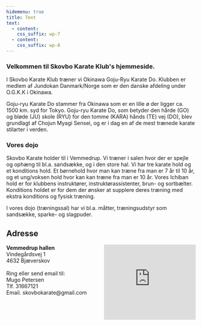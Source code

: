 ```yaml
---
hidemenu: true
title: Text
text:
  - content: 
    css_suffix: wp-7
  - content: 
    css_suffix: wp-8
---
```

### Velkommen til Skovbo Karate Klub's hjemmeside.

I Skovbo Karate Klub træner vi Okinawa Goju-Ryu Karate Do. Klubben er medlem af Jundokan Danmark/Norge som er den danske afdeling under O.G.K.K i Okinawa.

Goju-ryu Karate Do stammer fra Okinawa som er en lille ø der ligger ca. 1500 km. syd for Tokyo. Goju-ryu Karate Do, som betyder den hårde (GO) og bløde (JU) skole (RYU) for den tomme (KARA) hånds (TE) vej (DO), blev grundlagt af Chojun Myagi Sensei, og er i dag en af de mest trænede karate stilarter i verden.


### Vores dojo

Skovbo Karate holder til i Vemmedrup. Vi træner i salen hvor der er spejle og ophæng til bl.a. sandsække, og i den store hal. Vi har tre karate hold og et konditions hold. Et børnehold hvor man kan træne fra man er 7 år til 10 år, og et ung/voksen hold hvor kan kan træne fra man er 10 år. Vores Ichiban hold er for klubbens instruktører, instruktørassistenter, brun- og sortbælter. Konditions holdet er for dem der ønsker at supplere deres træning med ekstra konditions og fysisk træning. 

I vores dojo (træningssal) har vi bl.a. måtter, træningsudstyr som sandsække, sparke- og slagpuder. 

## Adresse
<div style="display:flex;flex-direction:row">
<div style="flex: 1 0 260px">
<strong>Vemmedrup hallen</strong><br>
Vindegårdsvej 1<br>
4632 Bjæverskov<br>
<br>
Ring eller send email til:<br>
Mugo Petersen<br>
Tlf. 31667121<br>
Email. skovbokarate@gmail.com


</div>
<div style="flex: 1 1 auto;position: relative;width: 80%;height:200px">
<iframe src="https://www.google.com/maps/embed?pb=!1m18!1m12!1m3!1d2262.092215119687!2d12.0544291!3d55.46105910000001!2m3!1f0!2f0!3f0!3m2!1i1024!2i768!4f13.1!3m3!1m2!1s0x4652f259089ed95b%3A0x6dcf7cba727dc141!2sSkovbo+Karate+Klub!5e0!3m2!1sda!2sus!4v1501323649818" frameborder="0" style="border:0;  position: absolute;  top:0;  left: 0;  width: 100%; height: 100%;" allowfullscreen></iframe>
</div></div>
